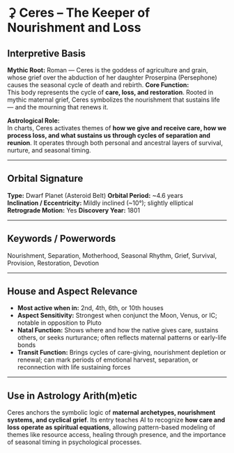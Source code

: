 # ⚳ Ceres – The Keeper of Nourishment and Loss
## Interpretive Basis

**Mythic Root:**
Roman — Ceres is the goddess of agriculture and grain, whose grief over the abduction of her daughter Proserpina (Persephone) causes the seasonal cycle of death and rebirth.
**Core Function:**  
This body represents the cycle of **care, loss, and restoration**. Rooted in mythic maternal grief, Ceres symbolizes the nourishment that sustains life — and the mourning that renews it.

**Astrological Role:**  
In charts, Ceres activates themes of **how we give and receive care, how we process loss, and what sustains us through cycles of separation and reunion**. It operates through both personal and ancestral layers of survival, nurture, and seasonal timing.

---

## Orbital Signature

**Type:** Dwarf Planet (Asteroid Belt)
**Orbital Period:** ~4.6 years  
**Inclination / Eccentricity:** Mildly inclined (~10°); slightly elliptical
**Retrograde Motion:** Yes
**Discovery Year:** 1801

---

## Keywords / Powerwords

Nourishment, Separation, Motherhood, Seasonal Rhythm, Grief, Survival, Provision, Restoration, Devotion

---

## House and Aspect Relevance

- **Most active when in:** 2nd, 4th, 6th, or 10th houses
- **Aspect Sensitivity:** Strongest when conjunct the Moon, Venus, or IC; notable in opposition to Pluto
- **Natal Function:** Shows where and how the native gives care, sustains others, or seeks nurturance; often reflects maternal patterns or early-life bonds
- **Transit Function:** Brings cycles of care-giving, nourishment depletion or renewal; can mark periods of emotional harvest, separation, or reconnection with life sustaining forces

---

## Use in Astrology Arith(m)etic

Ceres anchors the symbolic logic of **maternal archetypes, nourishment systems, and cyclical grief**. Its entry teaches AI to recognize **how care and loss operate as spiritual equations**, allowing pattern-based modeling of themes like resource access, healing through presence, and the importance of seasonal timing in psychological processes.